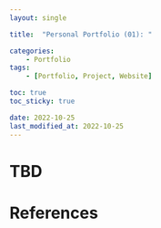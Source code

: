 ```yaml
---
layout: single

title:  "Personal Portfolio (01): "

categories:
    - Portfolio
tags:
    - [Portfolio, Project, Website]

toc: true
toc_sticky: true

date: 2022-10-25
last_modified_at: 2022-10-25
---
```


# TBD

# References
